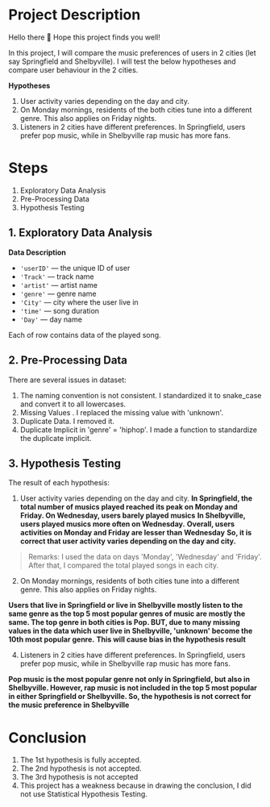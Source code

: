 # Project Description

Hello there :wave:
Hope this project finds you well!

In this project, I will compare the music preferences of users in 2 cities (let say Springfield and Shelbyville). I will test the below hypotheses and compare user behaviour in the 2 cities.

**Hypotheses**
1. User activity varies depending on the day and city.
2. On Monday mornings, residents of the both cities tune into a different genre. This also applies on Friday nights.
3. Listeners in 2 cities have different preferences. In Springfield, users prefer pop music, while in Shelbyville rap music has more fans.


# Steps

1. Exploratory Data Analysis
2. Pre-Processing Data
3. Hypothesis Testing

## 1. Exploratory Data Analysis

**Data Description** 

- `'userID'` — the unique ID of user
- `'Track'` — track name
- `'artist'` — artist name
- `'genre'` — genre name
- `'City'` — city where the user live in
- `'time'` — song duration
- `'Day'` — day name

Each of row contains data of the played song. 

## 2. Pre-Processing Data

There are several issues in dataset:
1. The naming convention is not consistent. I standardized it to snake_case and convert it to all lowercases.
2. Missing Values . I replaced the missing value with 'unknown'.
3. Duplicate Data. I removed it.
4. Duplicate Implicit in 'genre' = 'hiphop'. I made a function to standardize the duplicate implicit.

## 3. Hypothesis Testing

The result of each hypothesis:
1. User activity varies depending on the day and city. 
**In Springfield, the total number of musics played reached its peak on Monday and Friday. On Wednesday, users barely played musics**
**In Shelbyville, users played musics more often on Wednesday.**
**Overall, users activities on Monday and Friday are lesser than Wednesday**
**So, it is correct that user activity varies depending on the day and city.**
> Remarks: I used the data on days 'Monday', 'Wednesday' and 'Friday'. After that, I compared the total played songs in each city.
2. On Monday mornings, residents of both cities tune into a different genre. This also applies on Friday nights.

**Users that live in Springfield or live in Shelbyville mostly listen to the same genre as the top 5 most popular genres of music are mostly the same. The top genre in both cities is Pop.
BUT, due to many missing values in the data which user live in Shelbyville, 'unknown' become the 10th most popular genre.**
**This will cause bias in the hypothesis result**

4. Listeners in 2 cities have different preferences. In Springfield, users prefer pop music, while in Shelbyville rap music has more fans.

**Pop music is the most popular genre not only in Springfield, but also in Shelbyville. However, rap music is not included in the top 5 most popular in either Springfield or Shelbyville. So, the hypothesis is not correct for the music preference in Shelbyville**


# Conclusion

1. The 1st hypothesis is fully accepted.
2. The 2nd hypothesis is not accepted. 
3. The 3rd hypothesis is not accepted
4. This project has a weakness because in drawing the conclusion, I did not use Statistical Hypothesis Testing. 
